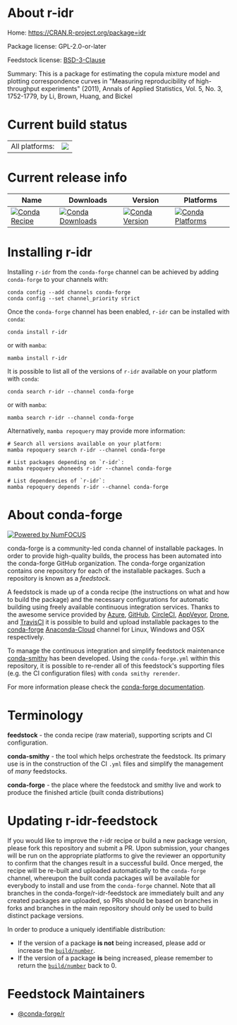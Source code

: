 About r-idr
===========

Home: https://CRAN.R-project.org/package=idr

Package license: GPL-2.0-or-later

Feedstock license: [BSD-3-Clause](https://github.com/conda-forge/r-idr-feedstock/blob/main/LICENSE.txt)

Summary: This is a package for estimating the copula mixture model and plotting correspondence curves in "Measuring reproducibility of high-throughput experiments" (2011), Annals of Applied Statistics, Vol. 5, No. 3, 1752-1779, by Li, Brown, Huang, and Bickel

Current build status
====================


<table><tr><td>All platforms:</td>
    <td>
      <a href="https://dev.azure.com/conda-forge/feedstock-builds/_build/latest?definitionId=1252&branchName=main">
        <img src="https://dev.azure.com/conda-forge/feedstock-builds/_apis/build/status/r-idr-feedstock?branchName=main">
      </a>
    </td>
  </tr>
</table>

Current release info
====================

| Name | Downloads | Version | Platforms |
| --- | --- | --- | --- |
| [![Conda Recipe](https://img.shields.io/badge/recipe-r--idr-green.svg)](https://anaconda.org/conda-forge/r-idr) | [![Conda Downloads](https://img.shields.io/conda/dn/conda-forge/r-idr.svg)](https://anaconda.org/conda-forge/r-idr) | [![Conda Version](https://img.shields.io/conda/vn/conda-forge/r-idr.svg)](https://anaconda.org/conda-forge/r-idr) | [![Conda Platforms](https://img.shields.io/conda/pn/conda-forge/r-idr.svg)](https://anaconda.org/conda-forge/r-idr) |

Installing r-idr
================

Installing `r-idr` from the `conda-forge` channel can be achieved by adding `conda-forge` to your channels with:

```
conda config --add channels conda-forge
conda config --set channel_priority strict
```

Once the `conda-forge` channel has been enabled, `r-idr` can be installed with `conda`:

```
conda install r-idr
```

or with `mamba`:

```
mamba install r-idr
```

It is possible to list all of the versions of `r-idr` available on your platform with `conda`:

```
conda search r-idr --channel conda-forge
```

or with `mamba`:

```
mamba search r-idr --channel conda-forge
```

Alternatively, `mamba repoquery` may provide more information:

```
# Search all versions available on your platform:
mamba repoquery search r-idr --channel conda-forge

# List packages depending on `r-idr`:
mamba repoquery whoneeds r-idr --channel conda-forge

# List dependencies of `r-idr`:
mamba repoquery depends r-idr --channel conda-forge
```


About conda-forge
=================

[![Powered by
NumFOCUS](https://img.shields.io/badge/powered%20by-NumFOCUS-orange.svg?style=flat&colorA=E1523D&colorB=007D8A)](https://numfocus.org)

conda-forge is a community-led conda channel of installable packages.
In order to provide high-quality builds, the process has been automated into the
conda-forge GitHub organization. The conda-forge organization contains one repository
for each of the installable packages. Such a repository is known as a *feedstock*.

A feedstock is made up of a conda recipe (the instructions on what and how to build
the package) and the necessary configurations for automatic building using freely
available continuous integration services. Thanks to the awesome service provided by
[Azure](https://azure.microsoft.com/en-us/services/devops/), [GitHub](https://github.com/),
[CircleCI](https://circleci.com/), [AppVeyor](https://www.appveyor.com/),
[Drone](https://cloud.drone.io/welcome), and [TravisCI](https://travis-ci.com/)
it is possible to build and upload installable packages to the
[conda-forge](https://anaconda.org/conda-forge) [Anaconda-Cloud](https://anaconda.org/)
channel for Linux, Windows and OSX respectively.

To manage the continuous integration and simplify feedstock maintenance
[conda-smithy](https://github.com/conda-forge/conda-smithy) has been developed.
Using the ``conda-forge.yml`` within this repository, it is possible to re-render all of
this feedstock's supporting files (e.g. the CI configuration files) with ``conda smithy rerender``.

For more information please check the [conda-forge documentation](https://conda-forge.org/docs/).

Terminology
===========

**feedstock** - the conda recipe (raw material), supporting scripts and CI configuration.

**conda-smithy** - the tool which helps orchestrate the feedstock.
                   Its primary use is in the construction of the CI ``.yml`` files
                   and simplify the management of *many* feedstocks.

**conda-forge** - the place where the feedstock and smithy live and work to
                  produce the finished article (built conda distributions)


Updating r-idr-feedstock
========================

If you would like to improve the r-idr recipe or build a new
package version, please fork this repository and submit a PR. Upon submission,
your changes will be run on the appropriate platforms to give the reviewer an
opportunity to confirm that the changes result in a successful build. Once
merged, the recipe will be re-built and uploaded automatically to the
`conda-forge` channel, whereupon the built conda packages will be available for
everybody to install and use from the `conda-forge` channel.
Note that all branches in the conda-forge/r-idr-feedstock are
immediately built and any created packages are uploaded, so PRs should be based
on branches in forks and branches in the main repository should only be used to
build distinct package versions.

In order to produce a uniquely identifiable distribution:
 * If the version of a package **is not** being increased, please add or increase
   the [``build/number``](https://docs.conda.io/projects/conda-build/en/latest/resources/define-metadata.html#build-number-and-string).
 * If the version of a package **is** being increased, please remember to return
   the [``build/number``](https://docs.conda.io/projects/conda-build/en/latest/resources/define-metadata.html#build-number-and-string)
   back to 0.

Feedstock Maintainers
=====================

* [@conda-forge/r](https://github.com/conda-forge/r/)

